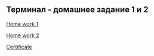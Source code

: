 ## Терминал - домашнее задание 1 и 2

[Home work 1](https://github.com/makevkin/Terminal/blob/main/hw_1.md)

[Home work 2](https://github.com/makevkin/Terminal/blob/main/hw_2.txt)

[Certificate](https://drive.google.com/file/d/1fJpLRl3UDE4iyEATiemZUpHX1HvSglrc/view?usp=sharing)
